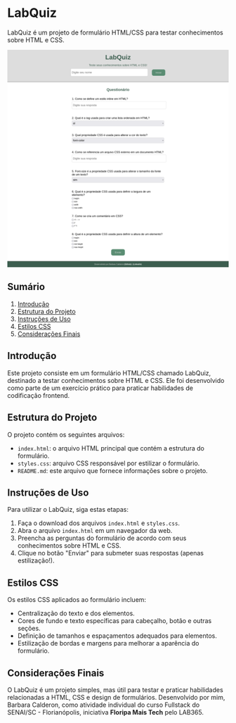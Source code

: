 # LabQuiz

LabQuiz é um projeto de formulário HTML/CSS para testar conhecimentos sobre HTML e CSS.

![Labquiz](labquiz.png)

## Sumário

1. [Introdução](#introdução)
2. [Estrutura do Projeto](#estrutura-do-projeto)
3. [Instruções de Uso](#instruções-de-uso)
4. [Estilos CSS](#estilos-css)
5. [Considerações Finais](#considerações-finais)

## Introdução

Este projeto consiste em um formulário HTML/CSS chamado LabQuiz, destinado a testar conhecimentos sobre HTML e CSS. Ele foi desenvolvido como parte de um exercício prático para praticar habilidades de codificação frontend.

## Estrutura do Projeto

O projeto contém os seguintes arquivos:

- `index.html`: o arquivo HTML principal que contém a estrutura do formulário.
- `styles.css`: arquivo CSS responsável por estilizar o formulário.
- `README.md`: este arquivo que fornece informações sobre o projeto.

## Instruções de Uso

Para utilizar o LabQuiz, siga estas etapas:

1. Faça o download dos arquivos `index.html` e `styles.css`.
2. Abra o arquivo `index.html` em um navegador da web.
3. Preencha as perguntas do formulário de acordo com seus conhecimentos sobre HTML e CSS.
4. Clique no botão "Enviar" para submeter suas respostas (apenas estilização!).

## Estilos CSS

Os estilos CSS aplicados ao formulário incluem:

- Centralização do texto e dos elementos.
- Cores de fundo e texto específicas para cabeçalho, botão e outras seções.
- Definição de tamanhos e espaçamentos adequados para elementos.
- Estilização de bordas e margens para melhorar a aparência do formulário.

## Considerações Finais

O LabQuiz é um projeto simples, mas útil para testar e praticar habilidades relacionadas a HTML, CSS e design de formulários. Desenvolvido por mim, Barbara Calderon, como atividade individual do curso Fullstack do SENAI/SC - Florianópolis, iniciativa **Floripa Mais Tech** pelo LAB365.
